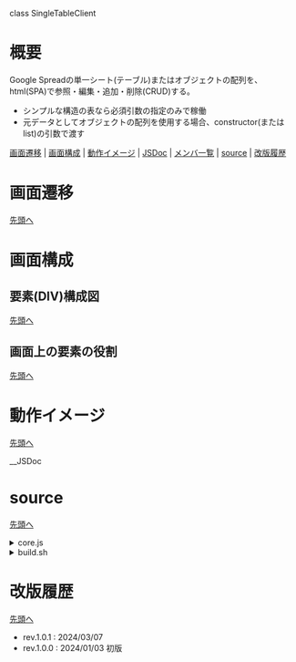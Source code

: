 <p class="title">class SingleTableClient</p>

# 概要

Google Spreadの単一シート(テーブル)またはオブジェクトの配列を、html(SPA)で参照・編集・追加・削除(CRUD)する。

- シンプルな構造の表なら必須引数の指定のみで稼働
- 元データとしてオブジェクトの配列を使用する場合、constructor(またはlist)の引数で渡す

[画面遷移](#画面遷移) | [画面構成](#画面構成) | [動作イメージ](#動作イメージ) | [JSDoc](#SingleTableClient) | [メンバ一覧](#singletableclientメンバ一覧) | [source](#source) | [改版履歴](#history)

# 画面遷移

<a href="_top" class="right">先頭へ</a>

# 画面構成

## 要素(DIV)構成図

<a href="_top" class="right">先頭へ</a>

## 画面上の要素の役割

<a href="_top" class="right">先頭へ</a>

# 動作イメージ

<a href="_top" class="right">先頭へ</a>

__JSDoc

# source

<a href="_top" class="right">先頭へ</a>

<details><summary>core.js</summary>

```
__source
```

</details>

<!--
<details><summary>test.js</summary>

```
__test
```

</details>
-->

<details><summary>build.sh</summary>

```
__build
```

</details>

# 改版履歴

<a href="_top" class="right">先頭へ</a>

- rev.1.0.1 : 2024/03/07 
- rev.1.0.0 : 2024/01/03 初版